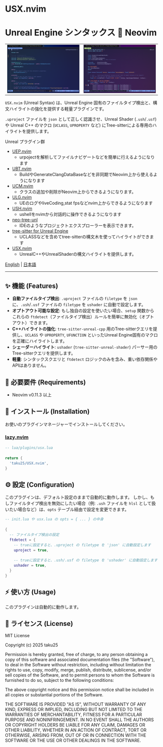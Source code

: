 # USX.nvim

# Unreal Engine シンタックス 💓 Neovim

<table>
  <tr>
   <td><div align=center><img width="100%" alt="image" src="https://raw.githubusercontent.com/taku25/USX.nvim/images/assets/images/cpp.png" /></div></td>
   <td><div align=center><img width="100%" alt="image" src="https://raw.githubusercontent.com/taku25/USX.nvim/images/assets/images/usf.png" /></div></td>
  </tr>
</table>

`USX.nvim` (Unreal Syntax) は、Unreal Engine 固有のファイルタイプ検出と、構文ハイライトの強化を提供する軽量プラグインです。

`.uproject` ファイルを `json` として正しく認識させ、Unreal Shader (`.ush`/`.usf`) や Unreal C++ のマクロ (`UCLASS`, `UPROPERTY` など) にTree-sitterによる専用のハイライトを提供します。

Unreal プラグイン群
* [UEP.nvim](https://github.com/taku25/UEP.nvim)
  * urpojectを解析してファイルナビゲートなどを簡単に行えるようになります
* [UBT.nvim](https://github.com/taku25/UBT.nvim)
  * BuildやGenerateClangDataBaseなどを非同期でNeovim上から使えるようになります
* [UCM.nvim](https://github.com/taku25/UCM.nvim)
  * クラスの追加や削除がNeovim上からできるようになります。
* [ULG.nvim](https://github.com/taku25/ULG.nvim)
  * UEのログやliveCoding,stat fpsなどnvim上からできるようになります
* [USH.nvim](https://github.com/taku25/USH.nvim)
  * ushellをnvimから対話的に操作できるようになります
* [neo-tree-unl](https://github.com/taku25/neo-tree-unl.nvim)
  * IDEのようなプロジェクトエクスプローラーを表示できます。
* [tree-sitter for Unreal Engine](https://github.com/taku25/tree-sitter-unreal-cpp)
  * UCLASSなどを含めてtree-sitterの構文木を使ってハイライトができます
* [USX.nvim](https://github.com/taku25/USX.nvim)
  * UnrealC++やUnrealShaderの構文ハイライトを提供します。

[English](./README.md) | [日本語](./README_ja.md)

---

## ✨ 機能 (Features)

* **自動ファイルタイプ検出**: `.uproject` ファイルの `filetype` を `json` に、`.ush`/`.usf` ファイルの `filetype` を `ushader` に自動で設定します。
* **オプトアウト可能な設定**: もし独自の設定を使いたい場合、`setup` 関数からこれらの `ftdetect`（ファイルタイプ検出）ルールを簡単に無効化（オプトアウト）できます。
* **C++ハイライトの強化**: `tree-sitter-unreal-cpp` 用のTree-sitterクエリを提供し、`UCLASS` や `UPROPERTY`, `UFUNCTION` といったUnreal Engine固有のマクロを正確にハイライトします。
* **シェーダーハイライト**: `ushader` (`tree-sitter-unreal-shader`) パーサー用のTree-sitterクエリを提供します。
* **軽量**: シンタックスクエリと `ftdetect` ロジックのみを含み、重い依存関係やAPIはありません。


## 🔧 必要要件 (Requirements)

* Neovim v0.11.3 以上

## 🚀 インストール (Installation)

お使いのプラグインマネージャーでインストールしてください。

### [lazy.nvim](https://github.com/folke/lazy.nvim)

```lua
-- lua/plugins/usx.lua

return {
  'taku25/USX.nvim',
}
````

## ⚙️ 設定 (Configuration)

このプラグインは、デフォルト設定のままで自動的に動作します。
しかし、もしファイルタイプ検出を無効にしたい場合（例: `.ush` ファイルを `hlsl` として扱いたい場合など）は、`opts` テーブル経由で設定を変更できます。

```lua
-- init.lua や usx.lua の opts = { ... } の中身

{
  -- ファイルタイプ検出の設定
  ftdetect = {
    -- trueに設定すると、.uproject の filetype を 'json' に自動設定します
    uproject = true,

    -- trueに設定すると、.ush/.usf の filetype を 'ushader' に自動設定します
    ushader = true,
  }
}
```

## ⚡ 使い方 (Usage)

このプラグインは自動的に動作します。


## 📜 ライセンス (License)

MIT License

Copyright (c) 2025 taku25

Permission is hereby granted, free of charge, to any person obtaining a copy
of this software and associated documentation files (the "Software"), to deal
in the Software without restriction, including without limitation the rights
to use, copy, modify, merge, publish, distribute, sublicense, and/or sell
copies of the Software, and to permit persons to whom the Software is
furnished to do so, subject to the following conditions:

The above copyright notice and this permission notice shall be included in all
copies or substantial portions of the Software.

THE SOFTWARE IS PROVIDED "AS IS", WITHOUT WARRANTY OF ANY KIND, EXPRESS OR
IMPLIED, INCLUDING BUT NOT LIMITED TO THE WARRANTIES OF MERCHANTABILITY,
FITNESS FOR A PARTICULAR PURPOSE AND NONINFRINGEMENT. IN NO EVENT SHALL THE
AUTHORS OR COPYRIGHT HOLDERS BE LIABLE FOR ANY CLAIM, DAMAGES OR OTHER
LIABILITY, WHETHER IN AN ACTION OF CONTRACT, TORT OR OTHERWISE, ARISING FROM,
OUT OF OR IN CONNECTION WITH THE SOFTWARE OR THE USE OR OTHER DEALINGS IN THE
SOFTWARE.
